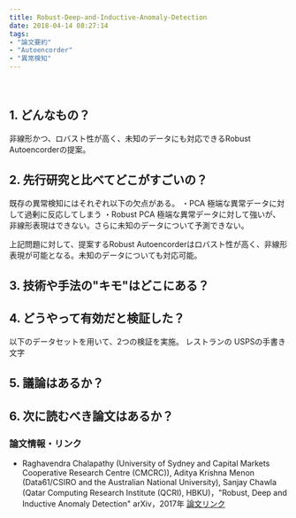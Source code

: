 ```yaml
---
title: Robust-Deep-and-Inductive-Anomaly-Detection
date: 2018-04-14 08:27:14
tags:
- "論文要約"
- "Autoencorder"
- "異常検知"
---
```


　　
## 1. どんなもの？
非線形かつ、ロバスト性が高く、未知のデータにも対応できるRobust Autoencorderの提案。

## 2. 先行研究と比べてどこがすごいの？
既存の異常検知にはそれぞれ以下の欠点がある。
・PCA
極端な異常データに対して過剰に反応してしまう
・Robust PCA
極端な異常データに対して強いが、非線形表現はできない。さらに未知のデータについて予測できない。

上記問題に対して、提案するRobust Autoencorderはロバスト性が高く、非線形表現が可能となる。未知のデータについても対応可能。

## 3. 技術や手法の"キモ"はどこにある？

## 4. どうやって有効だと検証した？
以下のデータセットを用いて、2つの検証を実施。
レストランの
USPSの手書き文字


## 5. 議論はあるか？

## 6. 次に読むべき論文はあるか？


### 論文情報・リンク
* Raghavendra Chalapathy (University of Sydney and Capital Markets Cooperative Research Centre (CMCRC)), Aditya Krishna Menon (Data61/CSIRO and the Australian National University), Sanjay Chawla (Qatar Computing Research Institute (QCRI), HBKU)，"Robust, Deep and Inductive Anomaly Detection" arXiv，2017年 [論文リンク](https://arxiv.org/abs/1704.06743)
